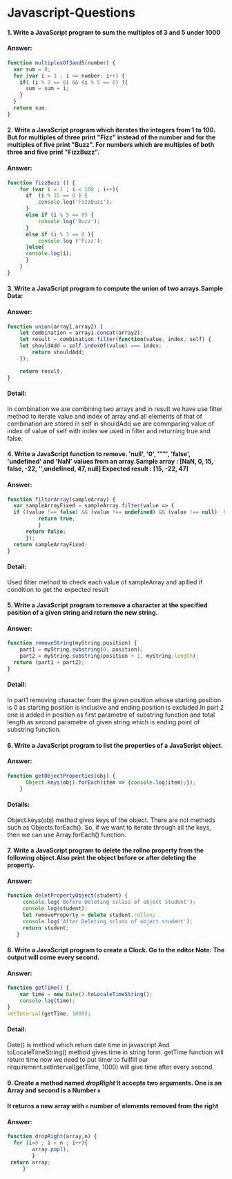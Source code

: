 # Javascript-Questions


#### 1. Write a JavaScript program to sum the multiples of 3 and 5 under 1000
#### Answer:

```javascript
function multiplesOf3and5(number) {
  var sum = 0;
  for (var i = 1 ; i <= number; i++) {
    if( (i % 3 == 0) && (i % 5 == 0) ){
      sum = sum + i;
    }
  }
  return sum;
}
```

#### 2. Write a JavaScript program which iterates the integers from 1 to 100. But for multiples of three print "Fizz" instead of the number and for the multiples of five print "Buzz". For numbers which are multiples of both three and five print "FizzBuzz".

#### Answer:

```javascript
function fizzBuzz () {
    for (var i = 1 ; i < 100 ; i++){
      if  (i % 15 == 0 ) {
          console.log('FizzBuzz');
      } 
      else if (i % 5 == 0) {
          console.log('Buzz');
      }
      else if (i % 3 == 0 ){
          console.log ('Fizz');
      }else{
      console.log(i);
      }
    }
}  
 ```
#### 3. Write a JavaScript program to compute the union of two arrays.Sample Data:

#### Answer:

```javascript 
function union(array1,array2) { 
    let combination = array1.concat(array2);   
    let result = combination.filter(function(value, index, self) {       
    let shouldAdd = self.indexOf(value) === index;
        return shouldAdd;
    });

    return result;  
}
```
#### Detail: 
In combination we are combining two arrays and in result we have use filter method to iterate value and index of array and all elements of that of combination are stored in self in shouldAdd we are commparing value of index of value of self with index we used in filter and returning true and false.

#### 4. Write a JavaScript function to remove. 'null', '0', '""', 'false', 'undefined' and 'NaN' values from an array.Sample array : [NaN, 0, 15, false, -22, '',undefined, 47, null] Expected result : [15, -22, 47]
#### Answer:

```javascript
function filterArray(sampleArray) {  
  var sampleArrayFixed = sampleArray.filter(value => {  
  if ((value !== false) && (value !== undefined) && (value !== null)  && (value !== 0) && ((isNaN(value) && typeof value === 'number') !== true) && (value !== "")){
          return true;
          }
      return false;
      });
  return sampleArrayFixed;
}
  ```
#### Detail:
Used filter method to check each value of sampleArray and apllied if condition to get the expected result

#### 5. Write a JavaScript program to remove a character at the specified position of a given string and return the new string.

#### Answer:

```javascript
function removeString(myString,position) {
    part1 = myString.substring(0, position);   
    part2 = myString.substring(position + 1, myString.length); 
  return (part1 + part2);     
}
```
#### Detail:
In part1 removing character from the given position whose starting position is 0  as starting position is inclusive and ending position is excluded.In part 2 one is added in position as first parametre  of substring function and total length as second parametre of given string which is ending point of substring function.

#### 6. Write a JavaScript program to list the properties of a JavaScript object.

#### Answer:

```javascript
function getObjectProperties(obj) {
      Object.keys(obj).forEach(item => {console.log(item);});
    }
```
#### Details:
Object.keys(obj) method gives keys of the object.
There are not methods such as Objects.forEach().
So, if we want to iterate through all the keys, then we can use Array.forEach() function.


#### 7. Write a JavaScript program to delete the rollno property from the following object.Also print the object before or after deleting the property.

#### Answer:

```javascript
function deletPropertyObject(student) {
     console.log('Before Deleting sclass of object student');
     console.log(student);
     let removeProperty = delete student.rollno;
     console.log('After Deleting sclass of object student'); 
     return student;
   }
 ```              
#### 8. Write a JavaScript program to create a Clock. Go to the editor Note: The output will come every second.

#### Answer:

```javascript
function getTime() {
    var time = new Date().toLocaleTimeString();
    console.log(time);
}
setInterval(getTime, 1000);
 ```              
 #### Detail:
  Date() is method which return date time in javascript And toLocaleTimeString() method gives time in string form.
  getTime function will return time now we need to put timer to fullfill our requirement.setInterval(getTime, 1000)
  will give time after every second.
  
#### 9. Create a method named *dropRight* It accepts two arguments. One is an Array and second is a Number `n`
#### It returns a new array with `n` number of elements removed from the right

#### Answer:

```javascript
function dropRight(array,n) {
  for (i=0 ; i < n ; i++){
        array.pop();
        }
 return array;
     }
 ```

